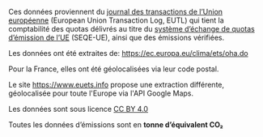Ces données proviennent du [journal des transactions de l’Union européenne](https://ec.europa.eu/clima/policies/ets/registry_fr) (European Union Transaction Log, EUTL) qui tient la comptabilité des quotas délivrés au titre du [système d’échange de quotas d’émission de l’UE](https://ec.europa.eu/clima/policies/ets_fr) (SEQE-UE), ainsi que des émissions vérifiées.

Les données ont été extraites de:
https://ec.europa.eu/clima/ets/oha.do

Pour la France, elles ont été géolocalisées via leur code postal.

Le site https://www.euets.info propose une extraction différente, géolocalisée pour toute l'Europe via l'API Google Maps.

Les données sont sous licence [CC BY 4.0](https://creativecommons.org/licenses/by/4.0/)

Toutes les données d’émissions sont en **tonne d’équivalent CO₂**
